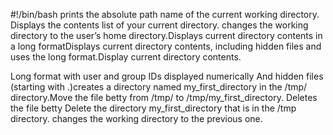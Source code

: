 #!/bin/bash
prints the absolute path name of the current working directory.
Displays the contents list of your current directory.
changes the working directory to the user’s home directory.Displays current directory contents in a long formatDisplays current directory contents, including hidden files and uses the long format.Display current directory contents.

Long format
with user and group IDs displayed numerically
And hidden files (starting with .)creates a directory named my_first_directory in the /tmp/ directory.Move the file betty from /tmp/ to /tmp/my_first_directory.
Deletes the file betty
Delete the directory my_first_directory that is in the /tmp directory.
changes the working directory to the previous one.
